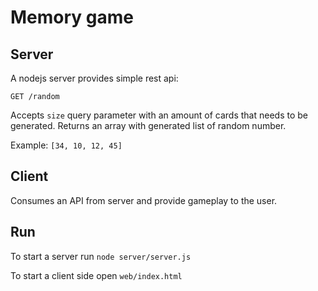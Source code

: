 # Memory game

## Server

A nodejs server provides simple rest api:

`GET /random`


Accepts `size` query parameter with an amount of cards that needs to be
generated. Returns an array with generated list of random number.

Example: `[34, 10, 12, 45]`

## Client

Consumes an API from server and provide gameplay to the user.

## Run

To start a server run `node server/server.js`

To start a client side open `web/index.html`
